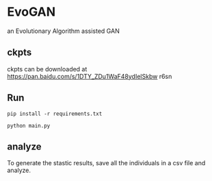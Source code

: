 # EvoGAN
an Evolutionary Algorithm assisted GAN

## ckpts
ckpts can be downloaded at https://pan.baidu.com/s/1DTY_ZDu1WaF48ydIelSkbw
r6sn

## Run

```shell
pip install -r requirements.txt
```

```shell
python main.py
```

## analyze
To generate the stastic results, save all the individuals in a csv file and analyze.
